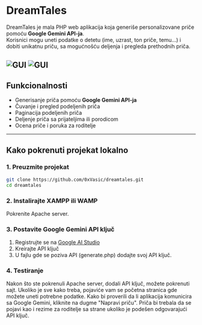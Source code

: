 # DreamTales

DreamTales je mala PHP web aplikacija koja generiše personalizovane priče pomoću **Google Gemini API-ja**.  
Korisnici mogu uneti podatke o detetu (ime, uzrast, ton priče, temu...) i dobiti unikatnu priču, sa mogućnošću deljenja i pregleda prethodnih priča.

![GUI](https://i.imgur.com/6zOOAco.png)
![GUI](https://i.imgur.com/z3B369P.png)
---

## Funkcionalnosti
- Generisanje priča pomoću **Google Gemini API-ja**
- Čuvanje i pregled podeljenih priča
- Paginacija podeljenih priča
- Deljenje priča sa prijateljima ili porodicom
- Ocena priče i poruka za roditelje

---

## Kako pokrenuti projekat lokalno

### 1. Preuzmite projekat
```bash
git clone https://github.com/0xVasic/dreamtales.git
cd dreamtales
```

### 2. Instalirajte XAMPP ili WAMP
Pokrenite Apache server.

### 3. Postavite Google Gemini API ključ
1. Registrujte se na [Google AI Studio](https://makersuite.google.com/)  
2. Kreirajte API ključ  
3. U fajlu gde se poziva API (generate.php) dodajte svoj API ključ.

### 4. Testiranje
Nakon što ste pokrenuli Apache server, dodali API ključ, možete pokrenuti sajt.
Ukoliko je sve kako treba, pojaviće vam se početna stranica gde možete uneti potrebne podatke.
Kako bi proverili da li aplikacija komunicira sa Google Gemini, kliknite na dugme "Napravi priču".
Priča bi trebala da se pojavi kao i rezime za roditelje sa strane ukoliko je podešen odgovarajući API ključ.

